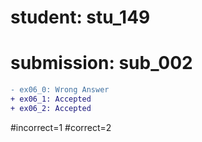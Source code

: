 # student: stu_149
# submission: sub_002

```diff
- ex06_0: Wrong Answer
+ ex06_1: Accepted
+ ex06_2: Accepted
```
#incorrect=1
#correct=2
